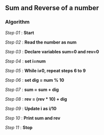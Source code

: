 ## Sum and Reverse of a number

### Algorithm

*Step 01* : **Start**

*Step 02* : **Read the number as num**

*Step 03* : **Declare variables sum=0 and rev=0**

*Step 04* : **set i=num**

*Step 05* : **While i&#8800;0, repeat steps 6 to 9**

*Step 06* : **set dig = num % 10**

*Step 07* : **sum = sum + dig**

*Step 08* : **rev = (rev * 10) + dig**

*Step 09* : **Update i as i/10**

*Step 10* : **Print sum and rev**

*Step 11* : **Stop**

